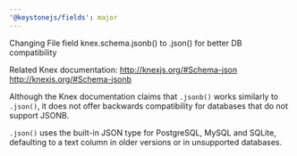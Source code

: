 ```yaml
---
'@keystonejs/fields': major
---
```


Changing File field knex.schema.jsonb() to .json() for better DB compatibility

Related Knex documentation: http://knexjs.org/#Schema-json
                            http://knexjs.org/#Schema-jsonb

Although the Knex documentation claims that `.jsonb()` works similarly to `.json()`, it does not offer backwards compatibility for databases that do not support JSONB.

`.json()` uses the built-in JSON type for PostgreSQL, MySQL and SQLite, defaulting to a text column in older versions or in unsupported databases.
